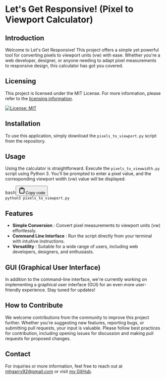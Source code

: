 # Let's Get Responsive! (Pixel to Viewport Calculator)

## Introduction

Welcome to Let's Get Responsive! This project offers a simple yet powerful tool for converting pixels to viewport units (vw) with ease. Whether you're a web developer, designer, or anyone needing to adapt pixel measurements to responsive design, this calculator has got you covered.

## Licensing

This project is licensed under the MIT License. For more information, please refer to the [licensing information](https://opensource.org/licenses/MIT).

[![License: MIT](https://img.shields.io/badge/License-MIT-yellow.svg)](https://opensource.org/licenses/MIT)

## Installation

To use this application, simply download the `pixels_to_viewport.py` script from the repository.

## Usage

Using the calculator is straightforward. Execute the `pixels_to_viewwidth.py` script using Python 3. You'll be prompted to enter a pixel value, and the corresponding viewport width (vw) value will be displayed.

<pre><div class="dark bg-gray-950 rounded-md"><div class="flex items-center relative text-token-text-secondary bg-token-main-surface-secondary px-4 py-2 text-xs font-sans justify-between rounded-t-md"><span>bash</span><span class="" data-state="closed"><button class="flex gap-1 items-center"><svg width="24" height="24" viewBox="0 0 24 24" fill="none" xmlns="http://www.w3.org/2000/svg" class="icon-sm"><path fill-rule="evenodd" clip-rule="evenodd" d="M12 4C10.8954 4 10 4.89543 10 6H14C14 4.89543 13.1046 4 12 4ZM8.53513 4C9.22675 2.8044 10.5194 2 12 2C13.4806 2 14.7733 2.8044 15.4649 4H17C18.6569 4 20 5.34315 20 7V19C20 20.6569 18.6569 22 17 22H7C5.34315 22 4 20.6569 4 19V7C4 5.34315 5.34315 4 7 4H8.53513ZM8 6H7C6.44772 6 6 6.44772 6 7V19C6 19.5523 6.44772 20 7 20H17C17.5523 20 18 19.5523 18 19V7C18 6.44772 17.5523 6 17 6H16C16 7.10457 15.1046 8 14 8H10C8.89543 8 8 7.10457 8 6Z" fill="currentColor"></path></svg>Copy code</button></span></div><div class="p-4 overflow-y-auto"><code class="!whitespace-pre hljs language-bash">python3 pixels_to_viewport.py
</code></div></div></pre>

## Features

- **Simple Conversion** : Convert pixel measurements to viewport units (vw) effortlessly.
- **Command Line Interface** : Run the script directly from your terminal with intuitive instructions.
- **Versatility** : Suitable for a wide range of users, including web developers, designers, and enthusiasts.

## GUI (Graphical User Interface)

In addition to the command-line interface, we're currently working on implementing a graphical user interface (GUI) for an even more user-friendly experience. Stay tuned for updates!

## How to Contribute

We welcome contributions from the community to improve this project further. Whether you're suggesting new features, reporting bugs, or submitting pull requests, your input is valuable. Please follow best practices for contribution, including opening issues for discussion and making pull requests for proposed changes.

## Contact

For inquiries or more information, feel free to reach out at [mhgarry92@gmail.com]() or visit [my GitHub](https://github.com/mhgarry).
